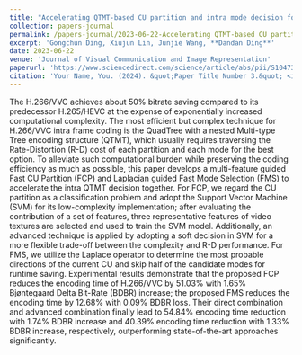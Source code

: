 ```yaml
---
title: "Accelerating QTMT-based CU partition and intra mode decision for versatile video coding"
collection: papers-journal
permalink: /papers-journal/2023-06-22-Accelerating QTMT-based CU partition and intra mode decision for versatile video coding
excerpt: 'Gongchun Ding, Xiujun Lin, Junjie Wang, **Dandan Ding**'
date: 2023-06-22
venue: 'Journal of Visual Communication and Image Representation'
paperurl: 'https://www.sciencedirect.com/science/article/abs/pii/S1047320323000822'
citation: 'Your Name, You. (2024). &quot;Paper Title Number 3.&quot; <i>GitHub Journal of Bugs</i>. 1(3).'
---
```



The H.266/VVC achieves about 50% bitrate saving compared to its predecessor H.265/HEVC at the expense of exponentially increased computational complexity. The most efficient but complex technique for H.266/VVC intra frame coding is the QuadTree with a nested Multi-type Tree encoding structure (QTMT), which usually requires traversing the Rate-Distortion (R-D) cost of each partition and each mode for the best option. To alleviate such computational burden while preserving the coding efficiency as much as possible, this paper develops a multi-feature guided Fast CU Partition (FCP) and Laplacian guided Fast Mode Selection (FMS) to accelerate the intra QTMT decision together. For FCP, we regard the CU partition as a classification problem and adopt the Support Vector Machine (SVM) for its low-complexity implementation; after evaluating the contribution of a set of features, three representative features of video textures are selected and used to train the SVM model. Additionally, an advanced technique is applied by adopting a soft decision in SVM for a more flexible trade-off between the complexity and R-D performance. For FMS, we utilize the Laplace operator to determine the most probable directions of the current CU and skip half of the candidate modes for runtime saving. Experimental results demonstrate that the proposed FCP reduces the encoding time of H.266/VVC by 51.03% with 1.65% Bjøntegaard Delta Bit-Rate (BDBR) increase; the proposed FMS reduces the encoding time by 12.68% with 0.09% BDBR loss. Their direct combination and advanced combination finally lead to 54.84% encoding time reduction with 1.74% BDBR increase and 40.39% encoding time reduction with 1.33% BDBR increase, respectively, outperforming state-of-the-art approaches significantly.
